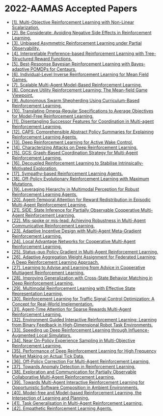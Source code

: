 # 2022-AAMAS Accepted Papers

 - [[1]. Multi-Objective Reinforcement Learning with Non-Linear Scalarization.](https://www.ifaamas.org/Proceedings/aamas2022/pdfs/p9.pdf)
 - [[2]. Be Considerate: Avoiding Negative Side Effects in Reinforcement Learning.](https://www.ifaamas.org/Proceedings/aamas2022/pdfs/p18.pdf)
 - [[3]. Unbiased Asymmetric Reinforcement Learning under Partial Observability.](https://www.ifaamas.org/Proceedings/aamas2022/pdfs/p44.pdf)
 - [[4]. Interpretable Preference-based Reinforcement Learning with Tree-Structured Reward Functions.](https://www.ifaamas.org/Proceedings/aamas2022/pdfs/p118.pdf)
 - [[5]. Best-Response Bayesian Reinforcement Learning with Bayes-adaptive POMDPs for Centaurs.](https://www.ifaamas.org/Proceedings/aamas2022/pdfs/p235.pdf)
 - [[6]. Individual-Level Inverse Reinforcement Learning for Mean Field Games.](https://www.ifaamas.org/Proceedings/aamas2022/pdfs/p253.pdf)
 - [[7]. Scalable Multi-Agent Model-Based Reinforcement Learning.](https://www.ifaamas.org/Proceedings/aamas2022/pdfs/p381.pdf)
 - [[8]. Concave Utility Reinforcement Learning: The Mean-field Game Viewpoint.](https://www.ifaamas.org/Proceedings/aamas2022/pdfs/p489.pdf)
 - [[9]. Autonomous Swarm Shepherding Using Curriculum-Based Reinforcement Learning.](https://www.ifaamas.org/Proceedings/aamas2022/pdfs/p633.pdf)
 - [[10]. Translating Omega-Regular Specifications to Average Objectives for Model-Free Reinforcement Learning.](https://www.ifaamas.org/Proceedings/aamas2022/pdfs/p732.pdf)
 - [[11]. Disentangling Successor Features for Coordination in Multi-agent Reinforcement Learning.](https://www.ifaamas.org/Proceedings/aamas2022/pdfs/p751.pdf)
 - [[12]. CAPS: Comprehensible Abstract Policy Summaries for Explaining Reinforcement Learning Agents.](https://www.ifaamas.org/Proceedings/aamas2022/pdfs/p889.pdf)
 - [[13]. Deep Reinforcement Learning for Active Wake Control.](https://www.ifaamas.org/Proceedings/aamas2022/pdfs/p944.pdf)
 - [[14]. Characterizing Attacks on Deep Reinforcement Learning.](https://www.ifaamas.org/Proceedings/aamas2022/pdfs/p1010.pdf)
 - [[15]. GCS: Graph-Based Coordination Strategy for Multi-Agent Reinforcement Learning.](https://www.ifaamas.org/Proceedings/aamas2022/pdfs/p1128.pdf)
 - [[16]. Decoupled Reinforcement Learning to Stabilise Intrinsically-Motivated Exploration.](https://www.ifaamas.org/Proceedings/aamas2022/pdfs/p1146.pdf)
 - [[17]. Sympathy-based Reinforcement Learning Agents.](https://www.ifaamas.org/Proceedings/aamas2022/pdfs/p1164.pdf)
 - [[18]. Off-Policy Evolutionary Reinforcement Learning with Maximum Mutations.](https://www.ifaamas.org/Proceedings/aamas2022/pdfs/p1237.pdf)
 - [[19].  Leveraging Hierarchy in Multimodal Perception for Robust Reinforcement Learning Agents.](https://www.ifaamas.org/Proceedings/aamas2022/pdfs/p1301.pdf)
 - [[20]. Agent-Temporal Attention for Reward Redistribution in Episodic Multi-Agent Reinforcement Learning.](https://www.ifaamas.org/Proceedings/aamas2022/pdfs/p1391.pdf)
 - [[21]. SIDE: State Inference for Partially Observable Cooperative Multi-Agent Reinforcement Learning.](https://www.ifaamas.org/Proceedings/aamas2022/pdfs/p1400.pdf)
 - [[22]. Mis-spoke or mis-lead: Achieving Robustness in Multi-Agent Communicative Reinforcement Learning.](https://www.ifaamas.org/Proceedings/aamas2022/pdfs/p1418.pdf)
 - [[23]. Adaptive Incentive Design with Multi-Agent Meta-Gradient Reinforcement Learning.](https://www.ifaamas.org/Proceedings/aamas2022/pdfs/p1436.pdf)
 - [[24]. Local Advantage Networks for Cooperative Multi-Agent Reinforcement Learning.](https://www.ifaamas.org/Proceedings/aamas2022/pdfs/p1524.pdf)
 - [[25]. Status-quo Policy Gradient in Multi-Agent Reinforcement Learning.](https://www.ifaamas.org/Proceedings/aamas2022/pdfs/p1530.pdf)
 - [[26]. Adaptive Aggregation Weight Assignment for Federated Learning: A Deep Reinforcement Learning Approach.](https://www.ifaamas.org/Proceedings/aamas2022/pdfs/p1610.pdf)
 - [[27]. Learning to Advise and Learning from Advice in Cooperative Multiagent Reinforcement Learning.](https://www.ifaamas.org/Proceedings/aamas2022/pdfs/p1645.pdf)
 - [[28]. Improving Generalization with Cross-State Behavior Matching in Deep Reinforcement Learning.](https://www.ifaamas.org/Proceedings/aamas2022/pdfs/p1675.pdf)
 - [[29]. Multimodal Reinforcement Learning with Effective State Representation Learning.](https://www.ifaamas.org/Proceedings/aamas2022/pdfs/p1684.pdf)
 - [[30]. Reinforcement Learning for Traffic Signal Control Optimization: A Concept for Real-World Implementation.](https://www.ifaamas.org/Proceedings/aamas2022/pdfs/p1699.pdf)
 - [[31]. Agent-Time Attention for Sparse Rewards Multi-Agent Reinforcement Learning.](https://www.ifaamas.org/Proceedings/aamas2022/pdfs/p1723.pdf)
 - [[32]. Environment Guided Interactive Reinforcement Learning: Learning from Binary Feedback in High-Dimensional Robot Task Environments.](https://www.ifaamas.org/Proceedings/aamas2022/pdfs/p1726.pdf)
 - [[33]. Speeding up Deep Reinforcement Learning through Influence-Augmented Local Simulators.](https://www.ifaamas.org/Proceedings/aamas2022/pdfs/p1735.pdf)
 - [[34]. Near On-Policy Experience Sampling in Multi-Objective Reinforcement Learning.](https://www.ifaamas.org/Proceedings/aamas2022/pdfs/p1756.pdf)
 - [[35]. Performance of Deep Reinforcement Learning for High Frequency Market Making on Actual Tick Data.](https://www.ifaamas.org/Proceedings/aamas2022/pdfs/p1765.pdf)
 - [[36]. Off-Policy Correction For Multi-Agent Reinforcement Learning.](https://www.ifaamas.org/Proceedings/aamas2022/pdfs/p1774.pdf)
 - [[37]. Towards Anomaly Detection in Reinforcement Learning.](https://www.ifaamas.org/Proceedings/aamas2022/pdfs/p1799.pdf)
 - [[38]. Exploration and Communication for Partially Observable Collaborative Multi-Agent Reinforcement Learning.](https://www.ifaamas.org/Proceedings/aamas2022/pdfs/p1829.pdf)
 - [[39]. Towards Multi-Agent Interactive Reinforcement Learning for Opportunistic Software Composition in Ambient Environments.](https://www.ifaamas.org/Proceedings/aamas2022/pdfs/p1839.pdf)
 - [[40]. Model-free and Model-based Reinforcement Learning, the Intersection of Learning and Planning.](https://www.ifaamas.org/Proceedings/aamas2022/pdfs/p1849.pdf)
 - [[41]. Task Generalisation in Multi-Agent Reinforcement Learning.](https://www.ifaamas.org/Proceedings/aamas2022/pdfs/p1863.pdf)
 - [[42]. Empathetic Reinforcement Learning Agents.](https://www.ifaamas.org/Proceedings/aamas2022/pdfs/p1866.pdf)
